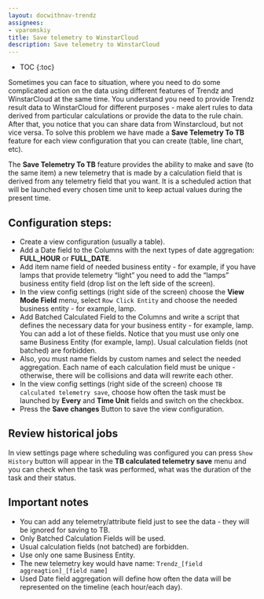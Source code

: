 ```yaml
---
layout: docwithnav-trendz
assignees:
- vparomskiy
title: Save telemetry to WinstarCloud
description: Save telemetry to WinstarCloud 
---
```


* TOC
{:toc}

Sometimes you can face to situation, where you need to do some complicated action on the data using different features 
of Trendz and WinstarCloud at the same time. You understand you need to provide Trendz result data to WinstarCloud 
for different purposes - make alert rules to data derived from particular calculations or provide the data to the rule chain. 
After that, you notice that you can share data from Winstarcloud, but not vice versa. 
To solve this problem we have made a **Save Telemetry To TB** feature for each view configuration that you can create (table, line chart, etc).

The **Save Telemetry To TB** feature provides the ability to make and save (to the same item) a new telemetry that is made 
by a calculation field that is derived from any telemetry field that you want. It is a scheduled action that will be launched every chosen time unit to keep actual values during the present time.

## Configuration steps:
* Create a view configuration (usually a table).
* Add a Date field to the Columns with the next types of date aggregation: **FULL_HOUR** or **FULL_DATE**.
* Add item name field of needed business entity - for example, if you have lamps that provide telemetry “light” you need to add the “lamps” business entity field (drop list on the left side of the screen).
* In the view config settings (right side of the screen) choose the **View Mode Field** menu, select `Row Click Entity` and choose the needed business entity - for example, lamp.
* Add Batched Calculated Field to the Columns and write a script that defines the necessary data for your business entity - for example, lamp. You can add a lot of these fields. Notice that you must use only one same Business Entity (for example, lamp). Usual calculation fields (not batched) are forbidden.
* Also, you must name fields by custom names and select the needed aggregation. Each name of each calculation field must be unique - otherwise, there will be collisions and data will rewrite each other.
* In the view config settings (right side of the screen) choose `TB calculated telemetry save`, choose how often the task must be launched by **Every** and **Time Unit** fields and switch on the checkbox.
* Press the **Save changes** Button to save the view configuration.

## Review historical jobs
In view settings page where scheduling was configured you can press `Show History` button will appear in the **TB calculated telemetry save** menu and you can check when the task was performed, what was the duration of the task and their status.

## Important notes

* You can add any telemetry/attribute field just to see the data - they will be ignored for saving to TB.
* Only Batched Calculation Fields will be used.
* Usual calculation fields (not batched) are forbidden.
* Use only one same Business Entity.
* The new telemetry key would have name: `Trendz_[field aggreagtion]_[field name]`
* Used Date field aggregation will define how often the data will be represented on the timeline (each hour/each day).
